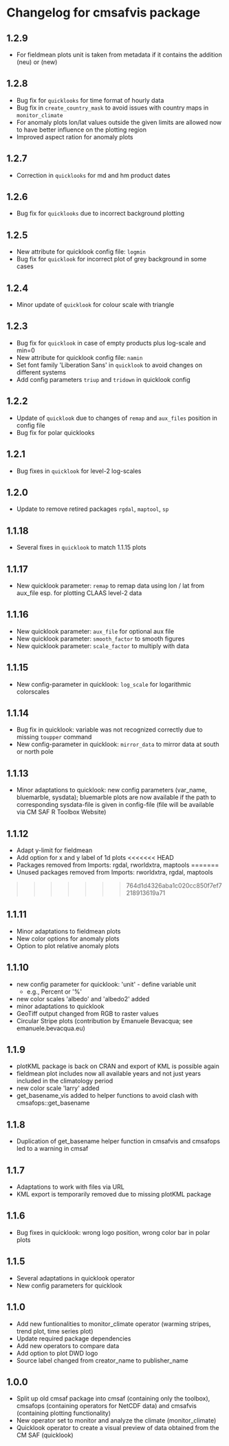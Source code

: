 # Changelog for cmsafvis package

## 1.2.9

- For fieldmean plots unit is taken from metadata if it contains 
  the addition (neu) or (new)

## 1.2.8

- Bug fix for `quicklooks` for time format of hourly data
- Bug fix in `create_country_mask` to avoid issues with country maps in `monitor_climate` 
- For anomaly plots lon/lat values outside the given limits are allowed now to
  have better influence on the plotting region
- Improved aspect ration for anomaly plots

## 1.2.7

- Correction in `quicklooks` for md and hm product dates

## 1.2.6

- Bug fix for `quicklooks` due to incorrect background plotting

## 1.2.5

- New attribute for quicklook config file: `logmin`
- Bug fix for `quicklook` for incorrect plot of grey background in some cases

## 1.2.4

- Minor update of `quicklook` for colour scale with triangle

## 1.2.3

- Bug fix for `quicklook` in case of empty products plus log-scale and min=0
- New attribute for quicklook config file: `namin`
- Set font family 'Liberation Sans' in `quicklook` to avoid changes on different systems
- Add config parameters `triup` and `tridown` in quicklook config

## 1.2.2

- Update of `quicklook` due to changes of `remap` and `aux_files` position in config file
- Bug fix for polar quicklooks

## 1.2.1

- Bug fixes in `quicklook` for level-2 log-scales

## 1.2.0

- Update to remove retired packages `rgdal`, `maptool`, `sp`


## 1.1.18

- Several fixes in `quicklook` to match 1.1.15 plots

## 1.1.17

- New quicklook parameter: `remap` to remap data using lon / lat from aux_file esp. for plotting CLAAS level-2 data

## 1.1.16

- New quicklook parameter: `aux_file` for optional aux file
- New quicklook parameter: `smooth_factor` to smooth figures
- New quicklook parameter: `scale_factor` to multiply with data 

## 1.1.15

- New config-parameter in quicklook: `log_scale` for logarithmic colorscales

## 1.1.14

- Bug fix in quicklook: variable was not recognized correctly due to missing `toupper` command
- New config-parameter in quicklook: `mirror_data` to mirror data at south or north pole 

## 1.1.13

- Minor adaptations to quicklook: new config parameters (var_name, bluemarble, sysdata);
  bluemarble plots are now available if the path to corresponding sysdata-file is given
  in config-file (file will be available via CM SAF R Toolbox Website)

## 1.1.12

- Adapt y-limit for fieldmean
- Add option for x and y label of 1d plots
<<<<<<< HEAD
- Packages removed from Imports: rgdal, rworldxtra, maptools
=======
- Unused packages removed from Imports: rworldxtra, rgdal, maptools
>>>>>>> 764d1d4326aba1c020cc850f7ef7218913619a71

## 1.1.11

- Minor adaptations to fieldmean plots
- New color options for anomaly plots
- Option to plot relative anomaly plots

## 1.1.10

- new config parameter for quicklook: 'unit' - define variable unit
  - e.g., Percent or '%'
- new color scales 'albedo' and 'albedo2' added 
- minor adaptations to quicklook
- GeoTiff output changed from RGB to raster values
- Circular Stripe plots (contribution by Emanuele Bevacqua; see emanuele.bevacqua.eu)

## 1.1.9

- plotKML package is back on CRAN and export of KML is possible again
- fieldmean plot includes now all available years and not just years included
  in the climatology period
- new color scale 'larry' added
- get_basename_vis added to helper functions to avoid clash with   
  cmsafops::get_basename

## 1.1.8

- Duplication of get_basename helper function in cmsafvis and cmsafops led to
  a warning in cmsaf

## 1.1.7

- Adaptations to work with files via URL
- KML export is temporarily removed due to missing plotKML package 

## 1.1.6
- Bug fixes in quicklook: wrong logo position, wrong color bar in polar plots

## 1.1.5
- Several adaptations in quicklook operator
- New config parameters for quicklook

## 1.1.0

- Add new funtionalities to monitor_climate operator (warming stripes, trend plot, time series plot)
- Update required package dependencies
- Add new operators to compare data
- Add option to plot DWD logo
- Source label changed from creator_name to publisher_name

## 1.0.0

- Split up old cmsaf package into cmsaf (containing only the toolbox), cmsafops (containing operators for NetCDF data) 
  and cmsafvis (containing plotting functionality)
- New operator set to monitor and analyze the climate (monitor_climate)
- Quicklook operator to create a visual preview of data obtained from the CM SAF (quicklook)
